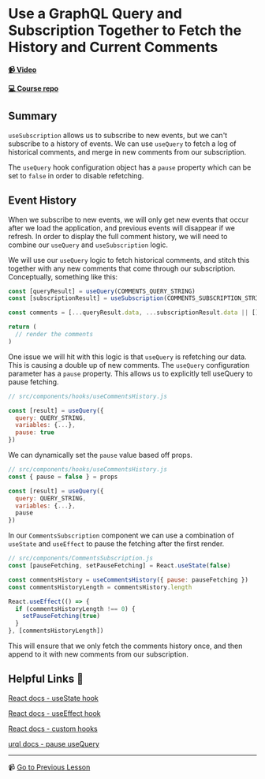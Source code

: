 # Use a GraphQL Query and Subscription Together to Fetch the History and Current Comments

**[📹 Video](https://egghead.io/lessons/react-use-a-graphql-query-and-subscription-together-to-fetch-the-history-and-current-comments)**

**[💻 Course repo](https://github.com/theianjones/egghead-graphql-subscriptions)**

## Summary

`useSubscription` allows us to subscribe to new events, but we can't subscribe to a history of events. We can use `useQuery` to fetch a log of historical comments, and merge in new comments from our subscription.

The `useQuery` hook configuration object has a `pause` property which can be set to `false` in order to disable refetching.

## Event History

When we subscribe to new events, we will only get new events that occur after we load the application, and previous events will disappear if we refresh. In order to display the full comment history, we will need to combine our `useQuery` and `useSubscription` logic.

We will use our `useQuery` logic to fetch historical comments, and stitch this together with any new comments that come through our subscription. Conceptually, something like this:

```js
const [queryResult] = useQuery(COMMENTS_QUERY_STRING)
const [subscriptionResult] = useSubscription(COMMENTS_SUBSCRIPTION_STRING)

const comments = [...queryResult.data, ...subscriptionResult.data || []]

return (
  // render the comments
)
```

One issue we will hit with this logic is that `useQuery` is refetching our data. This is causing a double up of new comments. The `useQuery` configuration parameter has a `pause` property. This allows us to explicitly tell useQuery to pause fetching.

```js
// src/components/hooks/useCommentsHistory.js

const [result] = useQuery({
  query: QUERY_STRING,
  variables: {...},
  pause: true
})
```

We can dynamically set the `pause` value based off props.

```js
// src/components/hooks/useCommentsHistory.js
const { pause = false } = props

const [result] = useQuery({
  query: QUERY_STRING,
  variables: {...},
  pause
})
```

In our `CommentsSubscription` component we can use a combination of `useState` and `useEffect` to pause the fetching after the first render.

```js
// src/components/CommentsSubscription.js
const [pauseFetching, setPauseFetching] = React.useState(false)

const commentsHistory = useCommentsHistory({ pause: pauseFetching })
const commentsHistoryLength = commentsHistory.length

React.useEffect(() => {
  if (commentsHistoryLength !== 0) {
    setPauseFetching(true)
  }
}, [commentsHistoryLength])
```

This will ensure that we only fetch the comments history once, and then append to it with new comments from our subscription.

## Helpful Links 🤔

[React docs - useState hook](https://reactjs.org/docs/hooks-state.html)

[React docs - useEffect hook](https://reactjs.org/docs/hooks-effect.html)

[React docs - custom hooks](https://reactjs.org/docs/hooks-custom.html)

[urql docs - pause useQuery](https://formidable.com/open-source/urql/docs/basics/queries/#pausing-usequery)

---

📹 [Go to Previous Lesson](https://egghead.io/lessons/react-display-graphql-subscription-results-to-the-ui)
